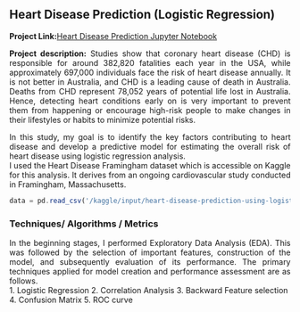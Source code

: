 ## Heart Disease Prediction (Logistic Regression)

**Project Link:**<a href="https://github.com/dilruu89/Kaggle/blob/main/01-logistic-regression-heart-desease.ipynb" target="_blank">Heart Disease Prediction Jupyter Notebook</a>

<div style="text-align: justify"> 

**Project description:** Studies show that coronary heart disease (CHD) is responsible for around 382,820 fatalities each year in the USA, while approximately  697,000 individuals face the risk of heart disease annually. It is not better in Australia, and CHD is a leading cause of death in Australia. Deaths from CHD represent 78,052 years of potential life lost in Australia. Hence, detecting heart conditions early on is very important to prevent them from happening or encourage high-risk people to make changes in their lifestyles or habits to minimize potential risks.
</div>

<div style="text-align: justify"> 
In this study, my goal is to identify the key factors contributing to heart disease and develop a predictive model for estimating the overall risk of heart disease using logistic regression analysis.
</div>

<div style="text-align: justify"> 
I used the Heart Disease Framingham dataset which is accessible on Kaggle for this analysis. It derives from an ongoing cardiovascular study conducted in Framingham, Massachusetts. 
</div>

```javascript
data = pd.read_csv('/kaggle/input/heart-disease-prediction-using-logistic-regression/framingham.csv')

```

### Techniques/ Algorithms / Metrics
<div style="text-align: justify"> 
In the beginning stages, I performed Exploratory Data Analysis (EDA). This was followed by the selection of important features, construction of the model, and subsequently evaluation of its performance. The primary techniques applied for model creation and performance assessment are as follows.
</div>
1. Logistic Regression
2. Correlation Analysis
3. Backward Feature selection
4. Confusion Matrix
5. ROC curve


